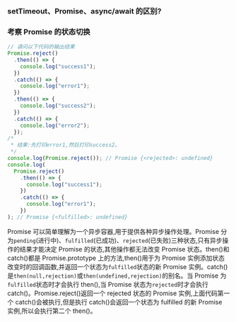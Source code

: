### setTimeout、Promise、async/await 的区别?

### 考察 Promise 的状态切换

```js
// 请问以下代码的输出结果
Promise.reject()
  .then(() => {
    console.log("success1");
  })
  .catch(() => {
    console.log("error1");
  })
  .then(() => {
    console.log("success2");
  })
  .catch(() => {
    console.log("error2");
  });
/*
 * 结果:先打印error1,然后打印success2。
 */
console.log(Promise.reject()); // Promise {<rejected>: undefined}
console.log(
  Promise.reject()
    .then(() => {
      console.log("success1");
    })
    .catch(() => {
      console.log("error1");
    })
); // Promise {<fulfilled>: undefined}
```

Promise 可以简单理解为一个异步容器,用于提供各种异步操作处理。Promise 分为`pending`(进行中)、`fulfilled`(已成功)、`rejected`(已失败)三种状态,只有异步操作的结果才能决定 Promise 的状态,其他操作都无法改变 Promise 状态。then()和 catch()都是 Promise.prototype 上的方法,then()用于为 Promise 实例添加状态改变时的回调函数,并返回一个状态为`fulfilled`状态的新 Promise 实例。catch()是`then(null,rejection)`或`then(undefined,rejection)`的别名。当 Promise 为`fulfilled`状态时才会执行 then(),当 Promise 状态为`rejected`时才会执行 catch()。Promise.reject()返回一个 rejected 状态的 Promise 实例,上面代码第一个 catch()会被执行,但是执行 catch()会返回一个状态为 fulfilled 的新 Promise 实例,所以会执行第二个 then()。
